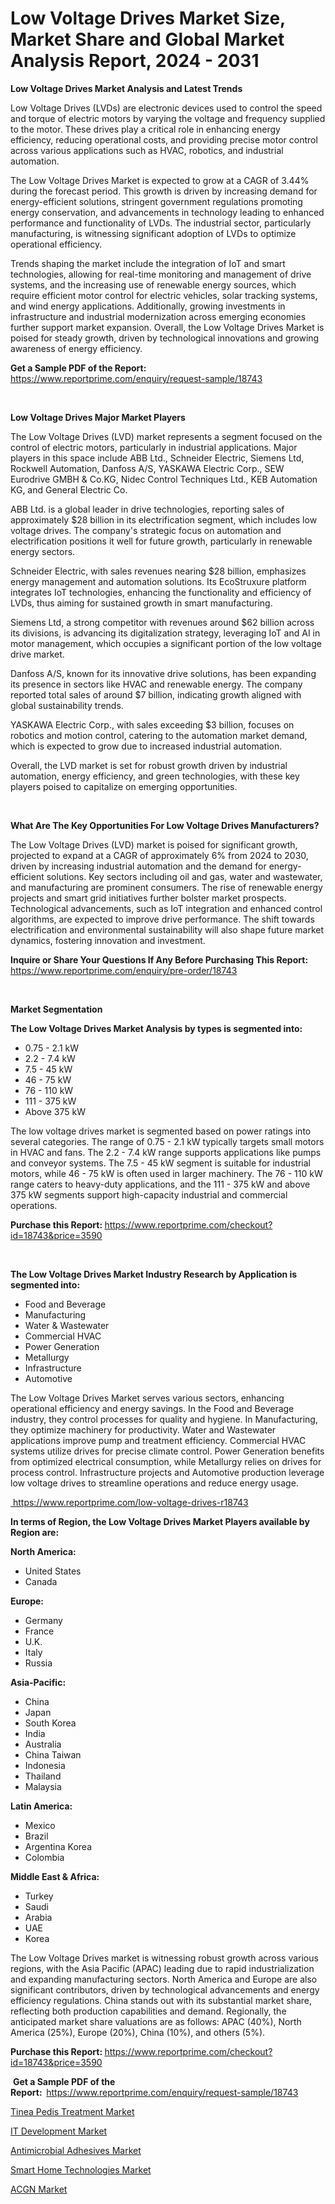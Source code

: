 <p><h1>Low Voltage Drives Market Size, Market Share and Global Market Analysis Report, 2024 - 2031</h1></p><p><strong>Low Voltage Drives Market Analysis and Latest Trends</strong></p>
<p><p>Low Voltage Drives (LVDs) are electronic devices used to control the speed and torque of electric motors by varying the voltage and frequency supplied to the motor. These drives play a critical role in enhancing energy efficiency, reducing operational costs, and providing precise motor control across various applications such as HVAC, robotics, and industrial automation.</p><p>The Low Voltage Drives Market is expected to grow at a CAGR of 3.44% during the forecast period. This growth is driven by increasing demand for energy-efficient solutions, stringent government regulations promoting energy conservation, and advancements in technology leading to enhanced performance and functionality of LVDs. The industrial sector, particularly manufacturing, is witnessing significant adoption of LVDs to optimize operational efficiency.</p><p>Trends shaping the market include the integration of IoT and smart technologies, allowing for real-time monitoring and management of drive systems, and the increasing use of renewable energy sources, which require efficient motor control for electric vehicles, solar tracking systems, and wind energy applications. Additionally, growing investments in infrastructure and industrial modernization across emerging economies further support market expansion. Overall, the Low Voltage Drives Market is poised for steady growth, driven by technological innovations and growing awareness of energy efficiency.</p></p>
<p><strong>Get a Sample PDF of the Report:&nbsp;</strong> <a href="https://www.reportprime.com/enquiry/request-sample/18743?utm_campaign=123&utm_medium=2&utm_source=Github&utm_content=ia&utm_term=22112024&utm_id=low-voltage-drives">https://www.reportprime.com/enquiry/request-sample/18743</a></p>
<p>&nbsp;</p>
<p><strong>Low Voltage Drives Major Market Players</strong></p>
<p><p>The Low Voltage Drives (LVD) market represents a segment focused on the control of electric motors, particularly in industrial applications. Major players in this space include ABB Ltd., Schneider Electric, Siemens Ltd, Rockwell Automation, Danfoss A/S, YASKAWA Electric Corp., SEW Eurodrive GMBH & Co.KG, Nidec Control Techniques Ltd., KEB Automation KG, and General Electric Co. </p><p>ABB Ltd. is a global leader in drive technologies, reporting sales of approximately $28 billion in its electrification segment, which includes low voltage drives. The company's strategic focus on automation and electrification positions it well for future growth, particularly in renewable energy sectors. </p><p>Schneider Electric, with sales revenues nearing $28 billion, emphasizes energy management and automation solutions. Its EcoStruxure platform integrates IoT technologies, enhancing the functionality and efficiency of LVDs, thus aiming for sustained growth in smart manufacturing.</p><p>Siemens Ltd, a strong competitor with revenues around $62 billion across its divisions, is advancing its digitalization strategy, leveraging IoT and AI in motor management, which occupies a significant portion of the low voltage drive market.</p><p>Danfoss A/S, known for its innovative drive solutions, has been expanding its presence in sectors like HVAC and renewable energy. The company reported total sales of around $7 billion, indicating growth aligned with global sustainability trends.</p><p>YASKAWA Electric Corp., with sales exceeding $3 billion, focuses on robotics and motion control, catering to the automation market demand, which is expected to grow due to increased industrial automation.</p><p>Overall, the LVD market is set for robust growth driven by industrial automation, energy efficiency, and green technologies, with these key players poised to capitalize on emerging opportunities.</p></p>
<p>&nbsp;</p>
<p><strong>What Are The Key Opportunities For Low Voltage Drives Manufacturers?</strong></p>
<p><p>The Low Voltage Drives (LVD) market is poised for significant growth, projected to expand at a CAGR of approximately 6% from 2024 to 2030, driven by increasing industrial automation and the demand for energy-efficient solutions. Key sectors including oil and gas, water and wastewater, and manufacturing are prominent consumers. The rise of renewable energy projects and smart grid initiatives further bolster market prospects. Technological advancements, such as IoT integration and enhanced control algorithms, are expected to improve drive performance. The shift towards electrification and environmental sustainability will also shape future market dynamics, fostering innovation and investment.</p></p>
<p><strong>Inquire or Share Your Questions If Any Before Purchasing This Report:</strong> <a href="https://www.reportprime.com/enquiry/pre-order/18743?utm_campaign=123&utm_medium=2&utm_source=Github&utm_content=ia&utm_term=22112024&utm_id=low-voltage-drives">https://www.reportprime.com/enquiry/pre-order/18743</a></p>
<p>&nbsp;</p>
<p><strong>Market Segmentation</strong></p>
<p><strong>The Low Voltage Drives Market Analysis by types is segmented into:</strong></p>
<p><ul><li>0.75 - 2.1 kW</li><li>2.2 - 7.4 kW</li><li>7.5 - 45 kW</li><li>46 - 75 kW</li><li>76 - 110 kW</li><li>111 - 375 kW</li><li>Above 375 kW</li></ul></p>
<p><p>The low voltage drives market is segmented based on power ratings into several categories. The range of 0.75 - 2.1 kW typically targets small motors in HVAC and fans. The 2.2 - 7.4 kW range supports applications like pumps and conveyor systems. The 7.5 - 45 kW segment is suitable for industrial motors, while 46 - 75 kW is often used in larger machinery. The 76 - 110 kW range caters to heavy-duty applications, and the 111 - 375 kW and above 375 kW segments support high-capacity industrial and commercial operations.</p></p>
<p><strong>Purchase this Report:&nbsp;</strong><a href="https://www.reportprime.com/checkout?id=18743&price=3590&utm_campaign=123&utm_medium=2&utm_source=Github&utm_content=ia&utm_term=22112024&utm_id=low-voltage-drives">https://www.reportprime.com/checkout?id=18743&price=3590</a></p>
<p>&nbsp;</p>
<p><strong>The Low Voltage Drives Market Industry Research by Application is segmented into:</strong></p>
<p><ul><li>Food and Beverage</li><li>Manufacturing</li><li>Water & Wastewater</li><li>Commercial HVAC</li><li>Power Generation</li><li>Metallurgy</li><li>Infrastructure</li><li>Automotive</li></ul></p>
<p><p>The Low Voltage Drives Market serves various sectors, enhancing operational efficiency and energy savings. In the Food and Beverage industry, they control processes for quality and hygiene. In Manufacturing, they optimize machinery for productivity. Water and Wastewater applications improve pump and treatment efficiency. Commercial HVAC systems utilize drives for precise climate control. Power Generation benefits from optimized electrical consumption, while Metallurgy relies on drives for process control. Infrastructure projects and Automotive production leverage low voltage drives to streamline operations and reduce energy usage.</p></p>
<p><a href="https://www.reportprime.com/low-voltage-drives-r18743?utm_campaign=123&utm_medium=2&utm_source=Github&utm_content=ia&utm_term=22112024&utm_id=low-voltage-drives">&nbsp;https://www.reportprime.com/low-voltage-drives-r18743</a></p>
<p><strong>In terms of Region, the Low Voltage Drives Market Players available by Region are:</strong></p>
<p>
    <p> <strong> North America: </strong>
        <ul>
            <li>United States</li>
            <li>Canada</li>
        </ul>
        </p> 
    <p> <strong> Europe: </strong>
        <ul>
            <li>Germany</li>
            <li>France</li>
            <li>U.K.</li>
            <li>Italy</li>
            <li>Russia</li>
        </ul>
        </p> 
    <p> <strong> Asia-Pacific: </strong>
        <ul>
            <li>China</li>
            <li>Japan</li>
            <li>South Korea</li>
            <li>India</li>
            <li>Australia</li>
            <li>China Taiwan</li>
            <li>Indonesia</li>
            <li>Thailand</li>
            <li>Malaysia</li>
        </ul>
        </p> 
    <p> <strong> Latin America: </strong>
        <ul>
            <li>Mexico</li>
            <li>Brazil</li>
            <li>Argentina Korea</li>
            <li>Colombia</li>
        </ul>
        </p> 
    <p> <strong> Middle East & Africa: </strong>
        <ul>
            <li>Turkey</li>
            <li>Saudi</li>
            <li>Arabia</li>
            <li>UAE</li>
            <li>Korea</li>
        </ul>
    </p>
    </p>
<p><p>The Low Voltage Drives market is witnessing robust growth across various regions, with the Asia Pacific (APAC) leading due to rapid industrialization and expanding manufacturing sectors. North America and Europe are also significant contributors, driven by technological advancements and energy efficiency regulations. China stands out with its substantial market share, reflecting both production capabilities and demand. Regionally, the anticipated market share valuations are as follows: APAC (40%), North America (25%), Europe (20%), China (10%), and others (5%).</p></p>
<p><strong>Purchase this Report: </strong><a href="https://www.reportprime.com/checkout?id=18743&price=3590&utm_campaign=123&utm_medium=2&utm_source=Github&utm_content=ia&utm_term=22112024&utm_id=low-voltage-drives">https://www.reportprime.com/checkout?id=18743&price=3590</a></p>
<p>&nbsp;<strong>Get a Sample PDF of the Report:&nbsp;&nbsp;</strong><a href="https://www.reportprime.com/enquiry/request-sample/18743?utm_campaign=123&utm_medium=2&utm_source=Github&utm_content=ia&utm_term=22112024&utm_id=low-voltage-drives">https://www.reportprime.com/enquiry/request-sample/18743</a></p>
<p><strong></strong></p>
<p><p><a href="https://issuu.com/reportprime-2/docs/tinea-pedis-treatment-market-size-2_fd543fcc4a8112?utm_campaign=123&utm_medium=2&utm_source=Github&utm_content=ia&utm_term=22112024&utm_id=low-voltage-drives">Tinea Pedis Treatment Market</a></p><p><a href="https://www.linkedin.com/pulse/analyzing-development-markets-size-share-revenue-projected-twz4e?utm_campaign=123&utm_medium=2&utm_source=Github&utm_content=ia&utm_term=22112024&utm_id=low-voltage-drives">IT Development Market</a></p><p><a href="https://issuu.com/reportprime-2/docs/antimicrobial-adhesives-market-size_95740086a30caf?utm_campaign=123&utm_medium=2&utm_source=Github&utm_content=ia&utm_term=22112024&utm_id=low-voltage-drives">Antimicrobial Adhesives Market</a></p><p><a href="https://www.linkedin.com/pulse/global-smart-home-technologies-market-analysis-2024-2031-gcxne?utm_campaign=123&utm_medium=2&utm_source=Github&utm_content=ia&utm_term=22112024&utm_id=low-voltage-drives">Smart Home Technologies Market</a></p><p><a href="https://www.linkedin.com/pulse/investor-insights-acgn-market-projected-cagr-49-2024-2031-kjsbe?utm_campaign=123&utm_medium=2&utm_source=Github&utm_content=ia&utm_term=22112024&utm_id=low-voltage-drives">ACGN Market</a></p></p>